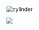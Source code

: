 ![cylinder](https://capsule-render.vercel.app/api?type=cylinder&color=auto&text=Welcome&fontAlignY=45&fontSize=40&height=150&animation=blinking&desc=This%20is%20SeoKyung'sGithub&descAlignY=70)

<img src="https://img.shields.io/badge/SLICE-002E5F?style=flat-square&logo=SLICE&logoColor=white">
